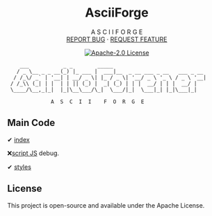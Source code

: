 <h1 align="center">AsciiForge</h1>
<p align="center"> A  S  C  I  I    F  O  R  G  E
<br />
    <a href="https://github.com/gurraoptimus/AsciiForge/issues">REPORT BUG</a>
    ·
    <a href="https://github.com/gurraoptimus/AsciiForge/issues">REQUEST FEATURE</a>
<p align="center">
    <a href="https://opensource.org/licenses/Apache-2.0">
        <img src=" https://img.shields.io/github/license/gurraoptimus/AsciiForge.svg?-style=flat-square" alt="Apache-2.0 License">
    </a>
</p>

```
    ___           _ _        _____                             
   / _ \__ _ _ __(_) |_ ___ |  ___|__  _ __ ___ _ __   ___ _ __ 
  / /_\/ _` | '__| | __/ _ \| |_ / _ \| '__/ _ \ '_ \ / _ \ '__|
 / /_\\ (_| | |  | | || (_) |  _| (_) | | |  __/ | | |  __/ |   
 \____/\__,_|_|  |_|\__\___/\_|  \___/|_|  \___|_| |_|\___|_|   

              A  S  C  I  I    F  O  R  G  E

```

## Main Code
✔ [index](index.html)

❌[script JS](script.js) debug.

✔ [styles](styles.css)


## License

This project is open-source and available under the Apache License.

[license-shield]: https://img.shields.io/github/license/gurraoptimus/AsciiForge.svg?-style=flat-square
[license-url]: https://github.com/gurraoptimus/AsciiForge/blob/main/LICENSE